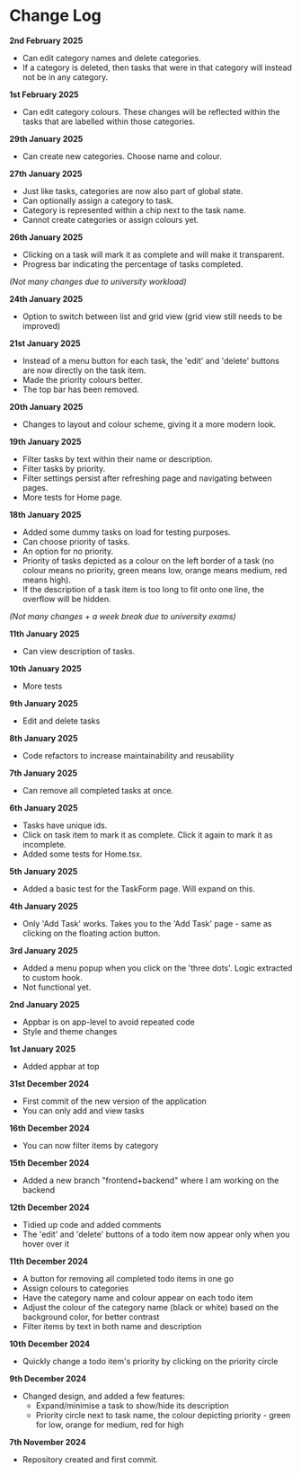 # Change Log

**2nd February 2025**

- Can edit category names and delete categories.
- If a category is deleted, then tasks that were in that category will instead not be in any category.

**1st February 2025**

- Can edit category colours. These changes will be reflected within the tasks that are labelled within those categories.

**29th January 2025**

- Can create new categories. Choose name and colour.

**27th January 2025**

- Just like tasks, categories are now also part of global state.
- Can optionally assign a category to task.
- Category is represented within a chip next to the task name.
- Cannot create categories or assign colours yet.

**26th January 2025**

- Clicking on a task will mark it as complete and will make it transparent.
- Progress bar indicating the percentage of tasks completed.

_(Not many changes due to university workload)_

**24th January 2025**

- Option to switch between list and grid view (grid view still needs to be improved)

**21st January 2025**

- Instead of a menu button for each task, the 'edit' and 'delete' buttons are now directly on the task item.
- Made the priority colours better.
- The top bar has been removed.

**20th January 2025**

- Changes to layout and colour scheme, giving it a more modern look.

**19th January 2025**

- Filter tasks by text within their name or description.
- Filter tasks by priority.
- Filter settings persist after refreshing page and navigating between pages.
- More tests for Home page.

**18th January 2025**

- Added some dummy tasks on load for testing purposes.
- Can choose priority of tasks.
- An option for no priority.
- Priority of tasks depicted as a colour on the left border of a task (no colour means no priority, green means low, orange means medium, red means high).
- If the description of a task item is too long to fit onto one line, the overflow will be hidden.

_(Not many changes + a week break due to university exams)_

**11th January 2025**

- Can view description of tasks.

**10th January 2025**

- More tests

**9th January 2025**

- Edit and delete tasks

**8th January 2025**

- Code refactors to increase maintainability and reusability

**7th January 2025**

- Can remove all completed tasks at once.

**6th January 2025**

- Tasks have unique ids.
- Click on task item to mark it as complete. Click it again to mark it as incomplete.
- Added some tests for Home.tsx.

**5th January 2025**

- Added a basic test for the TaskForm page. Will expand on this.

**4th January 2025**

- Only 'Add Task' works. Takes you to the 'Add Task' page - same as clicking on the floating action button.

**3rd January 2025**

- Added a menu popup when you click on the 'three dots'. Logic extracted to custom hook.
- Not functional yet.

**2nd January 2025**

- Appbar is on app-level to avoid repeated code
- Style and theme changes

**1st January 2025**

- Added appbar at top

**31st December 2024**

- First commit of the new version of the application
- You can only add and view tasks

**16th December 2024**

- You can now filter items by category

**15th December 2024**

- Added a new branch "frontend+backend" where I am working on the backend

**12th December 2024**

- Tidied up code and added comments
- The 'edit' and 'delete' buttons of a todo item now appear only when you hover over it

**11th December 2024**

- A button for removing all completed todo items in one go
- Assign colours to categories
- Have the category name and colour appear on each todo item
- Adjust the colour of the category name (black or white) based on the background color, for better contrast
- Filter items by text in both name and description

**10th December 2024**

- Quickly change a todo item's priority by clicking on the priority circle

**9th December 2024**

- Changed design, and added a few features:
  - Expand/minimise a task to show/hide its description
  - Priority circle next to task name, the colour depicting priority - green for low, orange for medium, red for high

**7th November 2024**

- Repository created and first commit.

